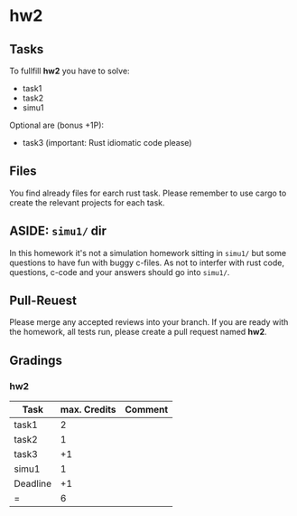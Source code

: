 # hw2

## Tasks
To fullfill **hw2** you have to solve:

- task1
- task2
- simu1

Optional are (bonus +1P):

- task3 (important: Rust idiomatic code please)

## Files

You find already files for earch rust task. Please remember to use cargo to create the relevant projects for each task.


## ASIDE: `simu1/` dir

In this homework it's not a simulation homework sitting in `simu1/` but some questions to have fun with buggy c-files. As not to interfer with rust code, questions, c-code and your answers should go into `simu1/`.

## Pull-Reuest

Please merge any accepted reviews into your branch. If you are ready with the homework, all tests run, please create a pull request named **hw2**.

## Gradings

### hw2

| Task     | max. Credits | Comment |
| -------- | ------------ | ------- |
| task1    | 2            |         |
| task2    | 1            |         |
| task3    | +1           |         |
| simu1    | 1            |         |
| Deadline | +1           |         |
| =        | 6            |         |
